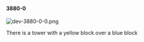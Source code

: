 #### 3880-0
![dev-3880-0-0.png](https://github.com/lil-lab/nlvr/raw/master/nlvr/dev/images/0/dev-3880-0-0.png "dev-3880-0-0.png")

There is a tower with a yellow block over a blue block